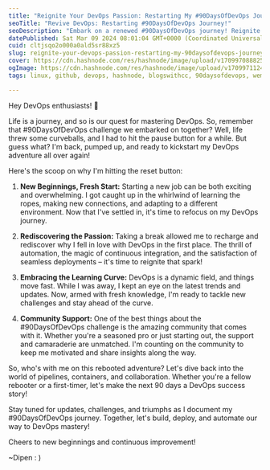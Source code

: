 ```yaml
---
title: "Reignite Your DevOps Passion: Restarting My #90DaysOfDevOps Journey!"
seoTitle: "Revive DevOps: Restarting #90DaysOfDevOps Journey!"
seoDescription: "Embark on a renewed #90DaysOfDevOps journey! Reignite your passion for automation and scaling with a fresh start. Join the adventure now!"
datePublished: Sat Mar 09 2024 08:01:04 GMT+0000 (Coordinated Universal Time)
cuid: cltjsqo2o000a0ald5sr88xz5
slug: reignite-your-devops-passion-restarting-my-90daysofdevops-journey
cover: https://cdn.hashnode.com/res/hashnode/image/upload/v1709970888257/11dd0aaf-e2c6-4a1a-9dd3-91e2caf1c29c.png
ogImage: https://cdn.hashnode.com/res/hashnode/image/upload/v1709971124263/ccb64533-74e8-4a65-b400-ac14ec657ff4.png
tags: linux, github, devops, hashnode, blogswithcc, 90daysofdevops, wemakedevs, trainwithshubham

---
```


Hey DevOps enthusiasts! 👋

Life is a journey, and so is our quest for mastering DevOps. So, remember that #90DaysOfDevOps challenge we embarked on together? Well, life threw some curveballs, and I had to hit the pause button for a while. But guess what? I'm back, pumped up, and ready to kickstart my DevOps adventure all over again!

Here's the scoop on why I'm hitting the reset button:

1. **New Beginnings, Fresh Start:** Starting a new job can be both exciting and overwhelming. I got caught up in the whirlwind of learning the ropes, making new connections, and adapting to a different environment. Now that I've settled in, it's time to refocus on my DevOps journey.
    
2. **Rediscovering the Passion:** Taking a break allowed me to recharge and rediscover why I fell in love with DevOps in the first place. The thrill of automation, the magic of continuous integration, and the satisfaction of seamless deployments – it's time to reignite that spark!
    
3. **Embracing the Learning Curve:** DevOps is a dynamic field, and things move fast. While I was away, I kept an eye on the latest trends and updates. Now, armed with fresh knowledge, I'm ready to tackle new challenges and stay ahead of the curve.
    
4. **Community Support:** One of the best things about the #90DaysOfDevOps challenge is the amazing community that comes with it. Whether you're a seasoned pro or just starting out, the support and camaraderie are unmatched. I'm counting on the community to keep me motivated and share insights along the way.
    

So, who's with me on this rebooted adventure? Let's dive back into the world of pipelines, containers, and collaboration. Whether you're a fellow rebooter or a first-timer, let's make the next 90 days a DevOps success story!

Stay tuned for updates, challenges, and triumphs as I document my #90DaysOfDevOps journey. Together, let's build, deploy, and automate our way to DevOps mastery!

Cheers to new beginnings and continuous improvement!

~Dipen : )